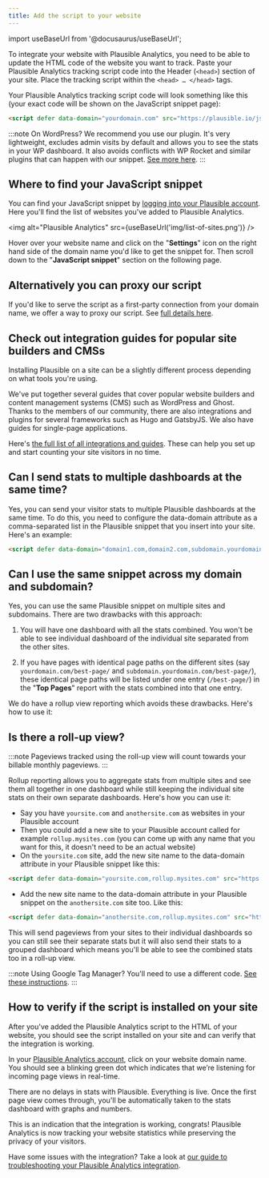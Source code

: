 ```yaml
---
title: Add the script to your website
---
```


import useBaseUrl from '@docusaurus/useBaseUrl';

To integrate your website with Plausible Analytics, you need to be able to update the HTML code of the website you want to track. Paste your Plausible Analytics tracking script code into the Header (`<head>`) section of your site. Place the tracking script within the `<head> … </head>` tags.

Your Plausible Analytics tracking script code will look something like this (your exact code will be shown on the JavaScript snippet page):

```html
<script defer data-domain="yourdomain.com" src="https://plausible.io/js/script.js"></script>
```

:::note
On WordPress? We recommend you use our plugin. It's very lightweight, excludes admin visits by default and allows you to see the stats in your WP dashboard. It also avoids conflicts with WP Rocket and similar plugins that can happen with our snippet. [See more here](https://plausible.io/wordpress-analytics-plugin).
:::

## Where to find your JavaScript snippet

You can find your JavaScript snippet by [logging into your Plausible account](https://plausible.io/sites). Here you'll find the list of websites you've added to Plausible Analytics.

<img alt="Plausible Analytics" src={useBaseUrl('img/list-of-sites.png')} />

Hover over your website name and click on the "**Settings**" icon on the right hand side of the domain name you'd like to get the snippet for. Then scroll down to the "**JavaScript snippet**" section on the following page.

## Alternatively you can proxy our script

If you'd like to serve the script as a first-party connection from your domain name, we offer a way to proxy our script. See [full details here](/proxy/introduction.md).

## Check out integration guides for popular site builders and CMSs

Installing Plausible on a site can be a slightly different process depending on what tools you're using.

We've put together several guides that cover popular website builders and content management systems (CMS) such as WordPress and Ghost. Thanks to the members of our community, there are also integrations and plugins for several frameworks such as Hugo and GatsbyJS. We also have guides for single-page applications.

Here's [the full list of all integrations and guides](integration-guides.md). These can help you set up and start counting your site visitors in no time.

## Can I send stats to multiple dashboards at the same time?

Yes, you can send your visitor stats to multiple Plausible dashboards at the same time. To do this, you need to configure the data-domain attribute as a comma-separated list in the Plausible snippet that you insert into your site. Here's an example:

```html
<script defer data-domain="domain1.com,domain2.com,subdomain.yourdomain.com" src="https://plausible.io/js/script.js"></script>
```

## Can I use the same snippet across my domain and subdomain?

Yes, you can use the same Plausible snippet on multiple sites and subdomains. There are two drawbacks with this approach:

1. You will have one dashboard with all the stats combined. You won't be able to see individual dashboard of the individual site separated from the other sites.

2. If you have pages with identical page paths on the different sites (say `yourdomain.com/best-page/` and `subdomain.yourdomain.com/best-page/`), these identical page paths will be listed under one entry (`/best-page/`) in the "**Top Pages**" report with the stats combined into that one entry.

We do have a rollup view reporting which avoids these drawbacks. Here's how to use it:

## Is there a roll-up view?

:::note
Pageviews tracked using the roll-up view will count towards your billable monthly pageviews.
:::

Rollup reporting allows you to aggregate stats from multiple sites and see them all together in one dashboard while still keeping the individual site stats on their own separate dashboards. Here's how you can use it:

* Say you have `yoursite.com` and `anothersite.com` as websites in your Plausible account
* Then you could add a new site to your Plausible account called for example `rollup.mysites.com` (you can come up with any name that you want for this, it doesn't need to be an actual website)
* On the `yoursite.com` site, add the new site name to the data-domain attribute in your Plausible snippet like this:

```html
<script defer data-domain="yoursite.com,rollup.mysites.com" src="https://plausible.io/js/script.js"></script>
```

* Add the new site name to the data-domain attribute in your Plausible snippet on the `anothersite.com` site too. Like this:

```html
<script defer data-domain="anothersite.com,rollup.mysites.com" src="https://plausible.io/js/script.js"></script>
```

This will send pageviews from your sites to their individual dashboards so you can still see their separate stats but it will also send their stats to a grouped dashboard which means you'll be able to see the combined stats too in a roll-up view.

:::note
Using Google Tag Manager? You'll need to use a different code. [See these instructions](https://plausible.io/docs/google-tag-manager#track-a-subfolder-or-report-to-multiple-dashboards).
:::

## How to verify if the script is installed on your site

After you've added the Plausible Analytics script to the HTML of your website, you should see the script installed on your site and can verify that the integration is working.

In your [Plausible Analytics account](https://plausible.io/sites), click on your website domain name. You should see a blinking green dot which indicates that we’re listening for incoming page views in real-time.

There are no delays in stats with Plausible. Everything is live. Once the first page view comes through, you'll be automatically taken to the stats dashboard with graphs and numbers.

This is an indication that the integration is working, congrats! Plausible Analytics is now tracking your website statistics while preserving the privacy of your visitors.

Have some issues with the integration? Take a look at [our guide to troubleshooting your Plausible Analytics integration](troubleshoot-integration.md).
